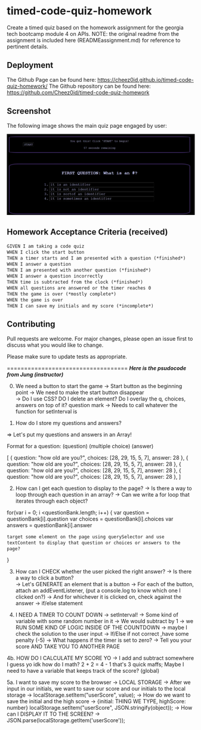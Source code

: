 # timed-code-quiz-homework
 Create a timed quiz based on the homework assignment for the georgia tech bootcamp module 4 on APIs.  NOTE: the original readme from the assignment is included here (READMEassignment.md) for reference to pertinent details.

## Deployment
The Github Page can be found here:
https://cheez0id.github.io/timed-code-quiz-homework/
The Github repository can be found here:
https://github.com/Cheez0id/timed-code-quiz-homework

## Screenshot

The following image shows the main quiz page engaged by user:

![A user clicks through an interactive coding quiz.](Assets/images/quizscreenshot.JPG)


## Homework Acceptance Criteria (received)

```
GIVEN I am taking a code quiz
WHEN I click the start button
THEN a timer starts and I am presented with a question (*finished*)
WHEN I answer a question
THEN I am presented with another question (*finished*)
WHEN I answer a question incorrectly
THEN time is subtracted from the clock (*finished*)
WHEN all questions are answered or the timer reaches 0
THEN the game is over (*mostly complete*)
WHEN the game is over
THEN I can save my initials and my score (*incomplete*)
```




## Contributing
Pull requests are welcome. For major changes, please open an issue first to discuss what you would like to change.

Please make sure to update tests as appropriate.



===================================
 ***Here is the psudocode from Jung (instructor)***

 0. We need a button to start the game
   -> Start button as the beginning point
   -> We need to make the start button disappear  
    -> Do I use CSS? DO I delete an element? Do I overlay the q, choices, answers on top of it? question mark
   -> Needs to call whatever the function for setInterval is

1. How do I store my questions and answers?

=> Let's put my questions and answers in an Array!

Format for a question:
(question)
(multiple choice)
(answer)

[
{
question: "how old are you?",
choices: [28, 29, 15, 5, 7],
answer: 28
},
{
question: "how old are you?",
choices: [28, 29, 15, 5, 7],
answer: 28
},
{
question: "how old are you?",
choices: [28, 29, 15, 5, 7],
answer: 28
},
{
question: "how old are you?",
choices: [28, 29, 15, 5, 7],
answer: 28
},
]

2. How can I get each question to display to the page?
   -> Is there a way to loop through each question in an array?
   -> Can we write a for loop that iterates through each object?

for(var i = 0; i <questionBank.length; i++) {
var question = questionBank[i].question
var choices = questionBank[i].choices
var answers = questionBank[i].answer

    target some element on the page using querySelector and use textContent to display that question or choices or answers to the page?

}

3. How can I CHECK whether the user picked the right answer?
   -> Is there a way to click a button?  
    -> Let's GENERATE an element that is a button
   -> For each of the button, attach an addEventListener,
   (put a console.log to know which one I clicked on?)
   -> And for whichever it is clicked on, check against the answer
   -> if/else statement

4. I NEED A TIMER TO COUNT DOWN
   -> setInterval!
   -> Some kind of variable with some random number in it
   -> We would subtract by 1
   -> we RUN SOME KIND OF LOGIC INSIDE OF THE COUNTDOWN
   -> maybe I check the solution to the user input
   -> If/Else if not correct ,have some penalty (-5)
   -> What happens if the timer is set to zero?
   -> Tell you your score AND TAKE YOU TO ANOTHER PAGE

4b. HOW DO I CALCULATE MY SCORE YO
-> I add and subtract somewhere I guess yo idk how do I math? 2 + 2 = 4 - 1 that's 3 quick maffs;
    Maybe I need to have a variable that keeps track of the score? (global)

5a. I want to save my score to the browser
-> LOCAL STORAGE
-> After we input in our initials, we want to save our score and our initials to the local storage
-> localStorage.setItem("userScore", value);
-> How do we want to save the initial and the high score
-> {initial: THING WE TYPE, highScore: number}
localStorage.setItem("userScore", JSON.stringify(object));
-> How can I DISPLAY IT TO THE SCREEN?
    -> JSON.parse(localStorage.getItem('userScore'));
